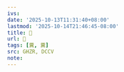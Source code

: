 ```yaml
---
ivs:
date: '2025-10-13T11:31:40+08:00'
lastmod: '2025-10-14T21:46:45-08:00'
title: 󰪒
url: 󰪒
tags: [糞, 糞]
src: GHZR, DCCV
note:
---
```

